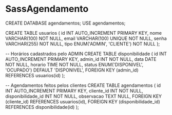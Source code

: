 # SassAgendamento
CREATE DATABASE agendamentos;
USE agendamentos;

CREATE TABLE usuarios (
    id INT AUTO_INCREMENT PRIMARY KEY,
    nome VARCHAR(100) NOT NULL,
    email VARCHAR(100) UNIQUE NOT NULL,
    senha VARCHAR(255) NOT NULL,
    tipo ENUM('ADMIN', 'CLIENTE') NOT NULL
);

-- Horários cadastrados pelo ADMIN
CREATE TABLE disponibilidade (
    id INT AUTO_INCREMENT PRIMARY KEY,
    admin_id INT NOT NULL,
    data DATE NOT NULL,
    horario TIME NOT NULL,
    status ENUM('DISPONIVEL', 'OCUPADO') DEFAULT 'DISPONIVEL',
    FOREIGN KEY (admin_id) REFERENCES usuarios(id)
);

-- Agendamentos feitos pelos clientes
CREATE TABLE agendamentos (
    id INT AUTO_INCREMENT PRIMARY KEY,
    cliente_id INT NOT NULL,
    disponibilidade_id INT NOT NULL,
    observacao TEXT NULL,
    FOREIGN KEY (cliente_id) REFERENCES usuarios(id),
    FOREIGN KEY (disponibilidade_id) REFERENCES disponibilidade(id)
);